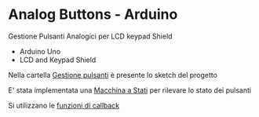 # Analog Buttons - Arduino
Gestione Pulsanti Analogici per LCD keypad Shield

- Arduino Uno
- LCD and Keypad Shield

Nella cartella [Gestione pulsanti](/Gestione_pulsanti) è presente lo sketch del progetto

E' stata implementata una [Macchina a Stati]() per rilevare lo stato dei pulsanti 

Si utilizzano le [funzioni di callback](https://www.gammon.com.au/callbacks) 



